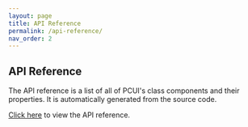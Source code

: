 ```yaml
---
layout: page
title: API Reference 
permalink: /api-reference/
nav_order: 2
---
```


## API Reference 

The API reference is a list of all of PCUI's class components and their properties. It is automatically generated from the source code.

[Click here](../typedocs/) to view the API reference.